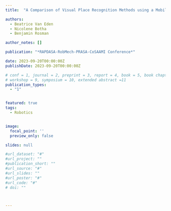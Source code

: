 ```yaml
---
title:  "A Comparison of Visual Place Recognition Methods using a Mobile Robot in an Indoor Environment"

authors:
  - Beatrice Van Eden
  - Nicolene Botha
  - Benjamin Rosman

author_notes: []

publication: "*RAPDASA-RobMech-PRASA-CoSAAMI Conference*"

date: 2023-09-20T00:00:00Z
publishDate: 2023-09-20T00:00:00Z

# conf = 1, journal = 2, preprint = 3, report = 4, book = 5, book chapter = 6, thesis = 7, patent = 9
# workshop = 9, symposium = 10, extended abstract =11
publication_types:
  - "1"


featured: true
tags:
  - Robotics


image:
  focal_point: ''
  preview_only: false

slides: null

#url_dataset: "#"
#url_project: ""
#publication_short: ""
#url_source: "#"
#url_slides: ""
#url_poster: "#"
#url_code: "#"
# doi: ""



---
```

